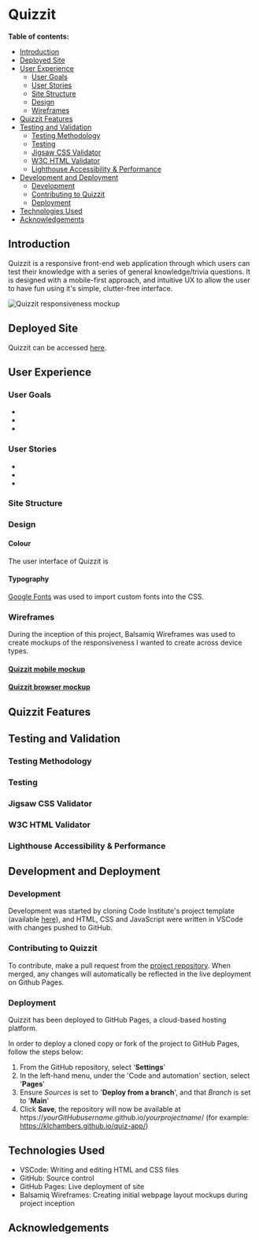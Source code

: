 # Quizzit

**Table of contents:**

 - [Introduction](#introduction)
 - [Deployed Site](#deployed-site)
  - [User Experience](#user-experience)
    - [User Goals](#user-goals)
    - [User Stories](#user-stories)
    - [Site Structure](#site-structure)
    - [Design](#design)
    - [Wireframes](#wireframes)
 - [Quizzit Features](#Quizzit-features)
 - [Testing and Validation](#testing-and-validation)
    - [Testing Methodology](#testing-methodology)
    - [Testing](#testing)
    - [Jigsaw CSS Validator](#jigsaw-css-validator)
    - [W3C HTML Validator](#w3c-html-validator)
    - [Lighthouse Accessibility & Performance](#lighthouse-accessibility-&-performance)
 - [Development and Deployment](#development-and-deployment)
    - [Development](#development)
    - [Contributing to Quizzit](#contributing-to-Quizzit)
    - [Deployment](#deployment)
 - [Technologies Used](#technologies-used)
 - [Acknowledgements](#acknowledgements)


<a id=#introduction></a>

## Introduction

Quizzit is a responsive front-end web application through which users can test their knowledge with a series of general knowledge/trivia questions. It is designed with a mobile-first approach, and intuitive UX to allow the user to have fun using it's simple, clutter-free interface.

![Quizzit responsiveness mockup]()

<a id=#deployed-site></a>

## Deployed Site
Quizzit can be accessed [here](https://klchambers.github.io/quiz-app/).

<a id=#user-experience>

## User Experience

<a id=#user-goals></a>

### User Goals

* 
* 
* 

<a id=#user-stories></a>

### User Stories

* 
* 
* 

<a id=#site-structure></a>

### Site Structure



<a id=#design></a>

### Design

#### Colour

The user interface of Quizzit is 

#### Typography

[Google Fonts](https://fonts.google.com/) was used to import custom fonts into the CSS.


### Wireframes

During the inception of this project, Balsamiq Wireframes was used to create mockups of the responsiveness I wanted to create across device types.

#### [Quizzit mobile mockup](assets/documentation/mobile-wireframe.pdf)

#### [Quizzit browser mockup](assets/documentation/desktopbrowser-wireframe.pdf)

<a id=#Quizzit-features></a>

## Quizzit Features


<a id=#testing-and-validation></a>

## Testing and Validation

<a id=#testing-methodology></a>

### Testing Methodology

<a id=#testing></a>

### Testing


<a id=#jigsaw-css-validator></a>

### Jigsaw CSS Validator

<a id=#w3c-html-validator></a>

### W3C HTML Validator



<a id=#lighthouse-accessibility-&-performance></a>

### Lighthouse Accessibility & Performance


<a id=#development-and-deployment></a>

## Development and Deployment

<a id=#development></a>

### Development

Development was started by cloning Code Institute's project template (available [here](https://github.com/Code-Institute-Org/ci-full-template)), and HTML, CSS and JavaScript were written in VSCode with changes pushed to GitHub.

<a id=#contributing-to-Quizzit></a>

### Contributing to Quizzit

To contribute, make a pull request from the [project repository](https://github.com/klchambers/quiz-app). When merged, any changes will automatically be reflected in the live deployment on Github Pages.

<a id=#Deployment></a>

### Deployment

Quizzit has been deployed to GitHub Pages, a cloud-based hosting platform.

In order to deploy a cloned copy or fork of the project to GitHub Pages, follow the steps below:
1. From the GitHub repository, select '**Settings**'
2. In the left-hand menu, under the 'Code and automation' section, select '**Pages**'
3. Ensure *Sources* is set to '**Deploy from a branch**', and that *Branch* is set to '**Main**'
4. Click **Save**, the repository will now be available at https://*yourGitHubusername*.github.io/*yourprojectname*/ (for example: https://klchambers.github.io/quiz-app/)

<a id=#technologies-used></a>

## Technologies Used

* VSCode: Writing and editing HTML and CSS files
* GitHub: Source control
* GitHub Pages: Live deployment of site
* Balsamiq Wireframes: Creating initial webpage layout mockups during project inception

<a id=#acknowledgements></a>

## Acknowledgements

